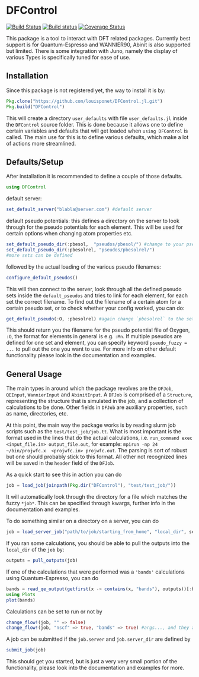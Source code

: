 # DFControl
[![Build Status](https://travis-ci.org/louisponet/DFControl.jl.svg?branch=master)](https://travis-ci.org/louisponet/DFControl.jl)
[![Build status](https://ci.appveyor.com/api/projects/status/05vktbyj39u47usa?svg=true)](https://ci.appveyor.com/project/louisponet/dfcontrol-jl)
[![Coverage Status](https://coveralls.io/repos/github/louisponet/DFControl.jl/badge.svg?branch=master)](https://coveralls.io/github/louisponet/DFControl.jl?branch=master)

This package is a tool to interact with DFT related packages. Currently best support is for Quantum-Espresso and WANNIER90, Abinit is also supported but limited. There is some integration with Juno, namely the display of various Types is specifically tuned for ease of use.

## Installation

Since this package is not registered yet, the way to install it is by:
```julia
Pkg.clone("https://github.com/louisponet/DFControl.jl.git")
Pkg.build("DFControl")
```

This will create a directory `user_defaults` with file `user_defaults.jl` inside the `DFControl` source folder. This is done because it allows one to define certain variables and defaults that will get loaded when `using DFControl` is called. The main use for this is to define various defaults, which make a lot of actions more streamlined.

## Defaults/Setup

After installation it is recommended to define a couple of those defaults.
```julia
using DFControl
```
default server:
```julia
set_default_server("blabla@server.com") #default server
```

default pseudo potentials:
this defines a directory on the server to look through for the pseudo potentials for each element. This will be used for certain options when changing atom properties etc.
```julia
set_default_pseudo_dir(:pbesol,  "pseudos/pbesol/") #change to your pseudo_set_name and directory of choice
set_default_pseudo_dir(:pbesolrel, "pseudos/pbesolrel/")
#more sets can be defined
```

followed by the actual loading of the various pseudo filenames:
```julia
configure_default_pseudos()
```
This will then connect to the server, look through all the defined pseudo sets inside the `default_pseudos` and tries to link for each element, for each set the correct filename.
To find out the filename of a certain atom for a certain pseudo set, or to check whether your config worked, you can do:
```julia
get_default_pseudo(:O, :pbesolrel) #again change `pbesolrel` to the set you defined before
```
This should return you the filename for the pseudo potential file of Oxygen, `:O`, the format for elements in general is e.g. `:Mn`.
If multiple pseudos are defined for one set and element, you can specify keyword `pseudo_fuzzy = ...` to pull out the one you want to use.
For more info on other default functionality please look in the documentation and examples.

## General Usage
The main types in around which the package revolves are the `DFJob`, `QEInput`, `WannierInput` and `AbinitInput`.
A `DFJob` is comprised of a `Structure`, representing the structure that is simulated in the job, and a collection of calculations to be done. Other fields in `DFJob` are auxiliary properties, such as name, directories, etc.

At this point, the main way the package works is by reading slurm job scripts such as the `test/test_job/job.tt`.
What is most important is the format used in the lines that do the actual calculations, i.e. `run_command exec <input_file.in> output_file.out`, for example: `mpirun -np 24 ~/bin/projwfc.x  <projwfc.in> projwfc.out`.
The parsing is sort of robust but one should probably stick to this format.
All other not recognized lines will be saved in the `header` field of the `DFJob`.

As a quick start to see this in action you can do
```julia
job = load_job(joinpath(Pkg.dir("DFControl"), "test/test_job/"))
```
It will automatically look through the directory for a file which matches the fuzzy `*job*`. This can be specified through kwargs, further info in the documentation and examples.

To do something similar on a directory on a server, you can do
```julia
job = load_server_job("path/to/job/starting_from_home", "local_dir", server=get_default_server())
```

If you ran some calculations, you should be able to pull the outputs into the `local_dir` of the `job` by:
```julia
outputs = pull_outputs(job)
```

If one of the calculations that were performed was a `'bands'` calculations using Quantum-Espresso, you can do
```julia
bands = read_qe_output(getfirst(x -> contains(x, "bands"), outputs))[:bands]
using Plots
plot(bands)
```

Calculations can be set to run or not by
```julia
change_flow!(job, "" => false)
change_flow!(job, "nscf" => true, "bands" => true) #args..., and they are matched fuzzily
```

A job can be submitted if the `job.server` and `job.server_dir` are defined by
```julia
submit_job(job)
```

This should get you started, but is just a very very small portion of the functionality, please look into the documentation and examples for more.
